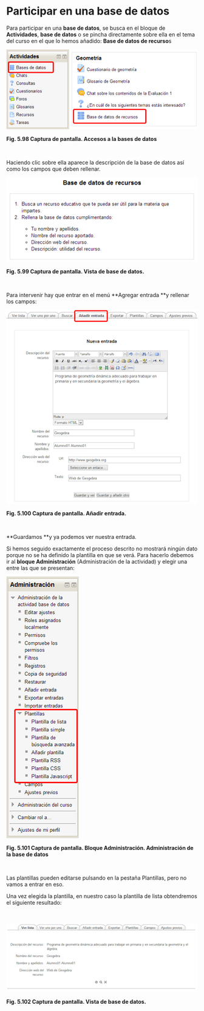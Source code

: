 
# Participar en una base de datos

Para participar en una **base de datos**, se busca en el bloque de **Actividades**, **base de datos** o se pincha directamente sobre ella en el tema del curso en el que lo hemos añadido: **Base de datos de recurso**s


![](img/bd-acceso_a_bd.png)

**Fig. 5.98 Captura de pantalla. Accesos a la bases de datos**

 

Haciendo clic sobre ella aparece la descripción de la base de datos así como los campos que deben rellenar.


![](img/bd-entrar_en_bd.png)

**Fig. 5.99 Captura de pantalla. Vista de base de datos.**

 

Para intervenir hay que entrar en el menú **Agregar entrada **y rellenar los campos:


![](img/bd-agregar_entrada.png)

**Fig. 5.100 Captura de pantalla. Añadir entrada.**

 

**Guardamos **y ya podemos ver nuestra entrada. 

Si hemos seguido exactamente el proceso descrito no mostrará ningún dato porque no se ha definido la plantilla en que se verá. Para hacerlo debemos ir al **bloque Administración** (Administración de la actividad) y elegir una entre las que se presentan:


![](img/bd-bloque_administracion.png)

**Fig. 5.101 Captura de pantalla. Bloque Administración. Administración de la base de datos**

 

Las plantillas pueden editarse pulsando en la pestaña Plantillas, pero no vamos a entrar en eso.

Una vez elegida la plantilla, en nuestro caso la plantilla de lista obtendremos el siguiente resultado:

 


![](img/bd-ver_registro.png)

**Fig. 5.102 Captura de pantalla. Vista de base de datos.**
